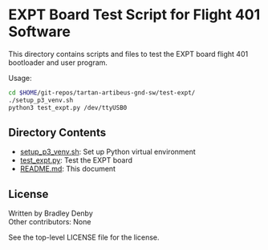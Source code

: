 # EXPT Board Test Script for Flight 401 Software

This directory contains scripts and files to test the EXPT board flight 401
bootloader and user program.

Usage:

```bash
cd $HOME/git-repos/tartan-artibeus-gnd-sw/test-expt/
./setup_p3_venv.sh
python3 test_expt.py /dev/ttyUSB0
```

## Directory Contents

* [setup_p3_venv.sh](setup_p3_venv.sh): Set up Python virtual environment
* [test_expt.py](test_expt.py): Test the EXPT board
* [README.md](README.md): This document

## License

Written by Bradley Denby  
Other contributors: None

See the top-level LICENSE file for the license.
